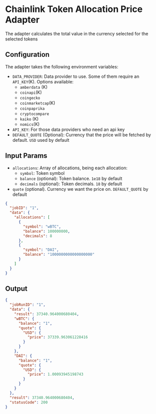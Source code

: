 # Chainlink Token Allocation Price Adapter

The adapter calculates the total value in the currency selected for the selected tokens

## Configuration

The adapter takes the following environment variables:

- `DATA_PROVIDER`: Data provider to use. Some of them require an `API_KEY`(K). Options available:
    - `amberdata` (K)
    - `coinapi`(K)
    - `coingecko`
    - `coinmarketcap`(K)
    - `coinpaprika`
    - `cryptocompare`
    - `kaiko` (K)
    - `nomics`(K)
- `API_KEY`: For those data providers who need an api key
- `DEFAULT_QUOTE` (Optional): Currency that the price will be fetched by default. `USD` used by default


## Input Params

- `allocations`: Array of allocations, being each allocation:
  - `symbol`: Token symbol
  - `balance` (optional): Token balance. `1e18` by default
  - `decimals` (optional): Token decimals. `18` by default
- `quote` (optional). Currency we want the price on. `DEFAULT_QUOTE` by default


```json
{
  "jobID": "1",
  "data": {
    "allocations": [
      {
        "symbol": "wBTC",
        "balance": 100000000,
        "decimals": 8
      },
      {
        "symbol": "DAI",
        "balance": "1000000000000000000"
      }
    ]
  }
}
```

## Output
```json
{
  "jobRunID": "1",
  "data": {
    "result": 37340.964000680404,
    "wBTC": {
      "balance": "1",
      "quote": {
        "USD": {
          "price": 37339.963061228416
        }
      }
    },
    "DAI": {
      "balance": "1",
      "quote": {
        "USD": {
          "price": 1.00093945198743
        }
      }
    }
  },
  "result": 37340.964000680404,
  "statusCode": 200
}
```
